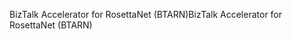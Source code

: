 <span data-ttu-id="e8ccc-101">BizTalk Accelerator for RosettaNet (BTARN)</span><span class="sxs-lookup"><span data-stu-id="e8ccc-101">BizTalk Accelerator for RosettaNet (BTARN)</span></span>